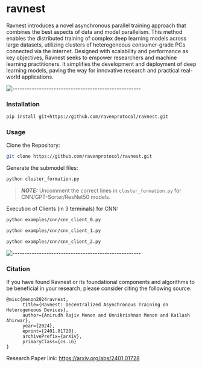 # ravnest

Ravnest introduces a novel asynchronous parallel training approach that combines the best aspects of data and model parallelism. This method enables the distributed training of complex deep learning models across large datasets, utilizing clusters of heterogeneous consumer-grade PCs connected via the internet. Designed with scalability and performance as key objectives, Ravnest seeks to empower researchers and machine learning practitioners. It simplifies the development and deployment of deep learning models, paving the way for innovative research and practical real-world applications.

![-----------------------------------------------------](https://raw.githubusercontent.com/andreasbm/readme/master/assets/lines/aqua.png)

### Installation
```bash
pip install git+https://github.com/ravenprotocol/ravnest.git
```

### Usage

Clone the Repository:
```bash
git clone https://github.com/ravenprotocol/ravnest.git
```

Generate the submodel files:

```bash
python cluster_formation.py
```

> **_NOTE:_**  Uncomment the correct lines in ```cluster_formation.py``` for CNN/GPT-Sorter/ResNet50 models.

Execution of Clients (in 3 terminals) for CNN:
```bash
python examples/cnn/cnn_client_0.py
```
```bash
python examples/cnn/cnn_client_1.py
```
```bash
python examples/cnn/cnn_client_2.py
```

![-----------------------------------------------------](https://raw.githubusercontent.com/andreasbm/readme/master/assets/lines/aqua.png)

### Citation
If you have found Ravnest or its foundational components and algorithms to be beneficial in your research, please consider citing the following source:

```
@misc{menon2024ravnest,
      title={Ravnest: Decentralized Asynchronous Training on Heterogeneous Devices}, 
      author={Anirudh Rajiv Menon and Unnikrishnan Menon and Kailash Ahirwar},
      year={2024},
      eprint={2401.01728},
      archivePrefix={arXiv},
      primaryClass={cs.LG}
}
```

Research Paper link: https://arxiv.org/abs/2401.01728